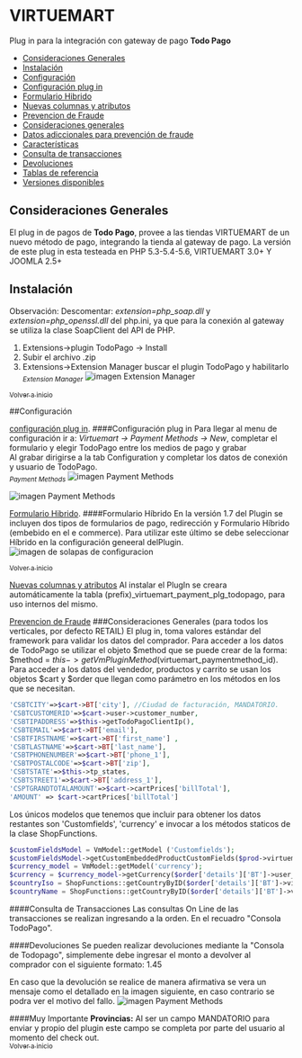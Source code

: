 <a name="inicio"></a>
VIRTUEMART
==========

Plug in para la integración con gateway de pago <strong>Todo Pago</strong>
- [Consideraciones Generales](#consideracionesgenerales)
- [Instalación](#instalacion)
- [Configuración](#configuracion)
 - [Configuración plug in](#confplugin)
 - [Formulario Hibrido](#formHibrido)
 - [Nuevas columnas y atributos](#tca)
- [Prevencion de Fraude](#cybersource)
 - [Consideraciones generales](#cons_generales)
 - [Datos adiccionales para prevención de fraude](#prevfraudedatosadicionales) 
- [Características](#features) 
 - [Consulta de transacciones](#constrans)
 - [Devoluciones](#devoluciones)
- [Tablas de referencia](#tablas)
- [Versiones disponibles](#availableversions)

<a name="consideracionesgenerales"></a>
## Consideraciones Generales
El plug in de pagos de <strong>Todo Pago</strong>, provee a las tiendas VIRTUEMART de un nuevo m&eacute;todo de pago, integrando la tienda al gateway de pago.
La versión de este plug in esta testeada en PHP 5.3-5.4-5.6, VIRTUEMART 3.0+ Y JOOMLA 2.5+

<a name="instalacion"></a>
## Instalación
Observación: Descomentar: <em>extension=php_soap.dll</em> y <em>extension=php_openssl.dll</em> del php.ini, ya que para la conexión al gateway se utiliza la clase SoapClient del API de PHP. 

1.  Extensions->plugin TodoPago -> Install
2.	Subir el archivo .zip
3.	Extensions->Extension Manager buscar el plugin TodoPago y habilitarlo
<sub><em>Extension Manager</em></sub>
![imagen Extension Manager](https://raw.githubusercontent.com/TodoPago/imagenes/master/virtuemart/extension-manager.png)



[<sub>Volver a inicio</sub>](#inicio)

<a name="configuracion"></a>
##Configuración

[configuración plug in](#confplugin).
<a name="confplugin"></a>
####Configuración plug in
Para llegar al menu de configuración ir a: <em>Virtuemart -> Payment Methods -> New</em>, completar el formulario y elegir TodoPago entre los medios de pago y grabar<br />
Al grabar dirigirse a la tab Configuration y completar los datos de conexión y usuario de TodoPago.
<br />
<sub><em>Payment Methods</em></sub>
![imagen Payment Methods](https://raw.githubusercontent.com/TodoPago/imagenes/master/virtuemart/payment-methods-1.png)

![imagen Payment Methods](https://raw.githubusercontent.com/TodoPago/imagenes/master/virtuemart/payment-methods-2.png)

[Formulario Hibrido](#formHibrido).
<a name="formHibrido"></a>
####Formulario Híbrido
En la versión 1.7 del Plugin se incluyen dos tipos de formularios de pago, redirección y Formulario Híbrido (embebido en el e commerce). Para utilizar este último se debe seleccionar Híbrido en la configuración geneeral delPlugin. 
![imagen de solapas de configuracion](https://raw.githubusercontent.com/TodoPago/imagenes/master/virtuemart/Selecci%C3%B3n_019.png)

[<sub>Volver a inicio</sub>](#inicio)

<a name="tca"></a>
[Nuevas columnas y atributos](#tca)
Al instalar el PlugIn se creara automáticamente la tabla (prefix)_virtuemart_payment_plg_todopago, para uso internos del mismo.

[Prevencion de Fraude](#cybersource)
<a name="cybersource"></a>
###Consideraciones Generales (para todos los verticales, por defecto RETAIL)
El plug in, toma valores est&aacute;ndar del framework para validar los datos del comprador.
Para acceder a los datos de TodoPago se utilizar el objeto $method que se puede crear de la forma: $method = $this->getVmPluginMethod ($virtuemart_paymentmethod_id).
<br />
Para acceder a los datos del vendedor, productos y carrito se usan los objetos $cart y $order que llegan como parámetro en los métodos en los que se necesitan. 
<br />
```php
'CSBTCITY'=>$cart->BT['city'], //Ciudad de facturación, MANDATORIO.		
'CSBTCUSTOMERID'=>$cart->user->customer_number,
'CSBTIPADDRESS'=>$this->getTodoPagoClientIp(),	
'CSBTEMAIL'=>$cart->BT['email'], 	
'CSBTFIRSTNAME'=>$cart->BT['first_name'] ,		
'CSBTLASTNAME'=>$cart->BT['last_name'], 		
'CSBTPHONENUMBER'=>$cart->BT['phone_1'],		
'CSBTPOSTALCODE'=>$cart->BT['zip'], 
'CSBTSTATE'=>$this->tp_states, 
'CSBTSTREET1'=>$cart->BT['address_1'],
'CSPTGRANDTOTALAMOUNT'=>$cart->cartPrices['billTotal'],                                 
'AMOUNT' => $cart->cartPrices['billTotal']	
```
Los únicos modelos que tenemos que incluir para obtener los datos restantes son 'Customfields', 'currency' e invocar a los métodos staticos de la clase ShopFunctions.<br />

```php
$customFieldsModel = VmModel::getModel ('Customfields');
$customFieldsModel->getCustomEmbeddedProductCustomFields($prod->virtuemart_product_id); 
$currency_model = VmModel::getModel('currency');
$currency = $currency_model->getCurrency($order['details']['BT']->user_currency_id);<br />;
$countryIso = ShopFunctions::getCountryByID($order['details']['BT']->virtuemart_country_id,'country_2_code');
$countryName = ShopFunctions::getCountryByID($order['details']['BT']->virtuemart_country_id);
```
<a name="constrans"></a>
####Consulta de Transacciones
Las consultas On Line de las transacciones se realizan ingresando a la orden. En el recuadro "Consola TodoPago".

<a name="devoluciones"></a>
####Devoluciones
Se pueden realizar devoluciones mediante la "Consola de Todopago", simplemente debe ingresar el monto a devolver al comprador con el siguiente formato: 1.45

En caso que la devolución se realice de manera afirmativa se vera un mensaje como el detallado en la imagen siguiente, en caso contrario se podra ver el motivo del fallo.
![imagen Payment Methods](https://github.com/TodoPago/imagenes/blob/master/virtuemart/Seleccion_004.png)

####Muy Importante
<strong>Provincias:</strong> Al ser un campo MANDATORIO para enviar y propio del plugin este campo se completa por parte del usuario al momento del check out.
<br />
[<sub>Volver a inicio</sub>](#inicio)
